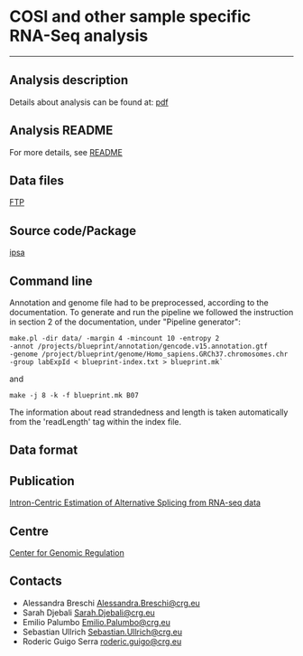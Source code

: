 # COSI and other sample specific RNA-Seq analysis
***

## Analysis description
Details about analysis can be found at: [pdf](https://github.com/pervouchine/ipsa/blob/v1.0/latex/sjpipeline.pdf?raw=true)

## Analysis README
For more details, see [README](http://ftp.ebi.ac.uk/pub/databases/blueprint/releases/20140811/homo_sapiens/secondary_analysis/CoSI_analysis_of_RNA-seq_data/README_CoSI_analysis_of_RNA-seq_data_20140811)

## Data files
[FTP](http://ftp.ebi.ac.uk/pub/databases/blueprint/releases/20140811/homo_sapiens/secondary_analysis/CoSI_analysis_of_RNA-seq_data/)

## Source code/Package 
[ipsa](https://github.com/pervouchine/ipsa/tree/v1.0)

## Command line
Annotation and genome file had to be preprocessed, according to the documentation. To generate and run the pipeline we followed the instruction in section 2 of the documentation, under "Pipeline generator":

    make.pl -dir data/ -margin 4 -mincount 10 -entropy 2
    -annot /projects/blueprint/annotation/gencode.v15.annotation.gtf
    -genome /project/blueprint/genome/Homo_sapiens.GRCh37.chromosomes.chr
    -group labExpId < blueprint-index.txt > blueprint.mk`
  
 and

    make -j 8 -k -f blueprint.mk B07

The information about read strandedness and length is taken automatically from the 'readLength' tag within the index file.

## Data format

## Publication
[Intron-Centric Estimation of Alternative Splicing from RNA-seq data](http://bioinformatics.oxfordjournals.org/content/early/2012/11/21/bioinformatics.bts678)

## Centre
[Center for Genomic Regulation](http://crg.eu/)

## Contacts
* Alessandra Breschi <Alessandra.Breschi@crg.eu>
* Sarah Djebali <Sarah.Djebali@crg.eu>
* Emilio Palumbo <Emilio.Palumbo@crg.eu>
* Sebastian Ullrich <Sebastian.Ullrich@crg.eu>
* Roderic Guigo Serra <roderic.guigo@crg.eu>

